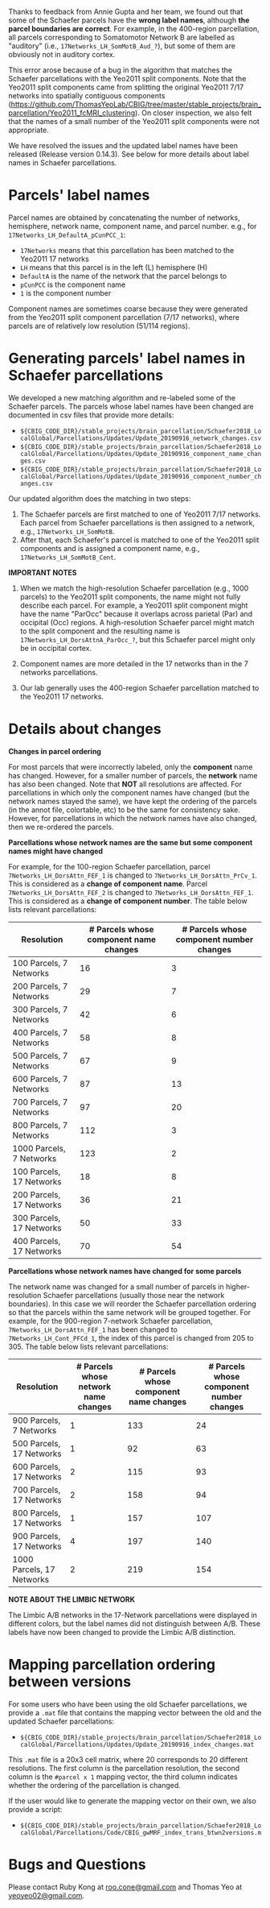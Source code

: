 Thanks to feedback from Annie Gupta and her team, we found out that some of the Schaefer parcels have the **wrong label names**, although **the parcel boundaries are correct**. For example, in the 400-region parcellation, all parcels corresponding to Somatomotor Network B are labelled as "auditory" (i.e., `17Networks_LH_SomMotB_Aud_?`), but some of them are obviously not in auditory cortex.

This error arose because of a bug in the algorithm that matches the Schaefer parcellations with the Yeo2011 split components. Note that the Yeo2011 split components came from splitting the original Yeo2011 7/17 networks into spatially contiguous components (https://github.com/ThomasYeoLab/CBIG/tree/master/stable_projects/brain_parcellation/Yeo2011_fcMRI_clustering). On closer inspection, we also felt that the names of a small number of the Yeo2011 split components were not appropriate.

We have resolved the issues and the updated label names have been released (Release version 0.14.3). See below for more details about label names in Schaefer parcellations.

Parcels' label names
===============
Parcel names are obtained by concatenating the number of networks, hemisphere, network name, component name, and parcel number.
e.g., for `17Networks_LH_DefaultA_pCunPCC_1`:
- `17Networks` means that this parcellation has been matched to the Yeo2011 17 networks
- `LH` means that this parcel is in the left (L) hemisphere (H)
- `DefaultA` is the name of the network that the parcel belongs to
- `pCunPCC` is the component name
- `1` is the component number

Component names are sometimes coarse because they were generated from the Yeo2011 split component parcellation (7/17 networks), where parcels are of relatively low resolution (51/114 regions).

Generating parcels' label names in Schaefer parcellations
==========================================
We developed a new matching algorithm and re-labeled some of the Schaefer parcels. The parcels whose label names have been changed are documented in csv files that provide more details:

+ `${CBIG_CODE_DIR}/stable_projects/brain_parcellation/Schaefer2018_LocalGlobal/Parcellations/Updates/Update_20190916_network_changes.csv`
+ `${CBIG_CODE_DIR}/stable_projects/brain_parcellation/Schaefer2018_LocalGlobal/Parcellations/Updates/Update_20190916_component_name_changes.csv`
+ `${CBIG_CODE_DIR}/stable_projects/brain_parcellation/Schaefer2018_LocalGlobal/Parcellations/Updates/Update_20190916_component_number_changes.csv`

Our updated algorithm does the matching in two steps:
1. The Schaefer parcels are first matched to one of Yeo2011 7/17 networks. Each parcel from Schaefer parcellations is then assigned to a network, e.g., `17Networks_LH_SomMotB`.
2. After that, each Schaefer's parcel is matched to one of the Yeo2011 split components and is assigned a component name, e.g., `17Networks_LH_SomMotB_Cent`.


**IMPORTANT NOTES**
1) When we match the high-resolution Schaefer parcellation (e.g., 1000 parcels) to the Yeo2011 split components, the name might not fully describe each parcel. For example, a Yeo2011 split component might have the name "ParOcc" because it overlaps across parietal (Par) and occipital (Occ) regions. A high-resolution Schaefer parcel might match to the split component and the resulting name is `17Networks_LH_DorsAttnA_ParOcc_?`, but this Schaefer parcel might only be in occipital cortex.

2) Component names are more detailed in the 17 networks than in the 7 networks parcellations.

3) Our lab generally uses the 400-region Schaefer parcellation matched to the Yeo2011 17 networks. 

Details about changes
====

**Changes in parcel ordering**

For most parcels that were incorrectly labeled, only the **component** name has changed. However, for a smaller number of parcels, the **network** name has also been changed. Note that **NOT** all resolutions are affected. For parcellations in which only the component names have changed (but the network names stayed the same), we have kept the ordering of the parcels (in the annot file, colortable, etc) to be the same for consistency sake. However, for parcellations in which the network names have also changed, then we re-ordered the parcels.

**Parcellations whose network names are the same but some component names might have changed**

For example, for the 100-region Schaefer parcellation, parcel `7Networks_LH_DorsAttn_FEF_1` is changed to `7Networks_LH_DorsAttn_PrCv_1`. This is considered as a **change of component name**. 
Parcel `7Networks_LH_DorsAttn_FEF_2` is changed to `7Networks_LH_DorsAttn_FEF_1`. This is considered as a **change of component number**. The table below lists relevant parcellations:

|  Resolution   |  # Parcels whose component name changes  |  # Parcels whose component number changes  |
|  ----  | ----  | ----  |
| 100 Parcels, 7 Networks | 16 | 3 |
| 200 Parcels, 7 Networks  | 29 | 7 |
| 300 Parcels, 7 Networks  | 42 | 6 |
| 400 Parcels, 7 Networks  | 58 | 8 |
| 500 Parcels, 7 Networks  | 67 | 9 |
| 600 Parcels, 7 Networks  | 87 | 13 |
| 700 Parcels, 7 Networks  | 97 | 20 |
| 800 Parcels, 7 Networks  | 112 | 3 |
| 1000 Parcels, 7 Networks  | 123 | 2 |
| 100 Parcels, 17 Networks | 18 | 8 |
| 200 Parcels, 17 Networks  | 36 | 21 |
| 300 Parcels, 17 Networks  | 50 | 33 |
| 400 Parcels, 17 Networks  | 70 | 54 |

**Parcellations whose network names have changed for some parcels**

The network name was changed for a small number of parcels in higher-resolution Schaefer parcellations (usually those near the network boundaries). In this case we will reorder the Schaefer parcellation ordering so that the parcels within the same network will be grouped together. For example, for the 900-region 7-network Schaefer parcellation, `7Networks_LH_DorsAttn_FEF_1` has been changed to `7Networks_LH_Cont_PFCd_1`, the index of this parcel is changed from 205 to 305. The table below lists relevant parcellations:

|  Resolution   |  # Parcels whose network name changes |  # Parcels whose component name changes |  # Parcels whose component number changes  |
|  ----  | ----  | ----  | ----  |
| 900 Parcels, 7 Networks | 1 | 133 | 24 |
| 500 Parcels, 17 Networks  | 1 | 92 | 63 |
| 600 Parcels, 17 Networks  | 2 | 115 | 93 |
| 700 Parcels, 17 Networks  | 2 | 158 | 94 |
| 800 Parcels, 17 Networks  | 1 | 157 | 107 |
| 900 Parcels, 17 Networks  | 4 | 197 | 140 |
| 1000 Parcels, 17 Networks  | 2 | 219 | 154 |

**NOTE ABOUT THE LIMBIC NETWORK**

The Limbic A/B networks in the 17-Network parcellations were displayed in different colors, but the label names did not distinguish between A/B. These labels have now been changed to provide the Limbic A/B distinction.

Mapping parcellation ordering between versions
====

For some users who have been using the old Schaefer parcellations, we provide a `.mat` file that contains the mapping vector between the old and the updated Schaefer parcellations:

+ `${CBIG_CODE_DIR}/stable_projects/brain_parcellation/Schaefer2018_LocalGlobal/Parcellations/Updates/Update_20190916_index_changes.mat`

This `.mat` file is a 20x3 cell matrix, where 20 corresponds to 20 different resolutions. The first column is the parcellation resolution, the second column is the `#parcel x 1` mapping vector, the third column indicates whether the ordering of the parcellation is changed.

If the user would like to generate the mapping vector on their own, we also provide a script:

+ `${CBIG_CODE_DIR}/stable_projects/brain_parcellation/Schaefer2018_LocalGlobal/Parcellations/Code/CBIG_gwMRF_index_trans_btwn2versions.m`

Bugs and Questions
====

Please contact Ruby Kong at roo.cone@gmail.com and Thomas Yeo at yeoyeo02@gmail.com.









